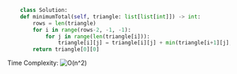 ```python
    class Solution:
    def minimumTotal(self, triangle: list[list[int]]) -> int:
        rows = len(triangle)
        for i in range(rows-2, -1, -1):
            for j in range(len(triangle[i])):
                triangle[i][j] = triangle[i][j] + min(triangle[i+1][j], triangle[i+1][j+1])
        return triangle[0][0]
```

Time Complexity: ![O(n^2)](<https://latex.codecogs.com/svg.image?\inline&space;O(n)>)